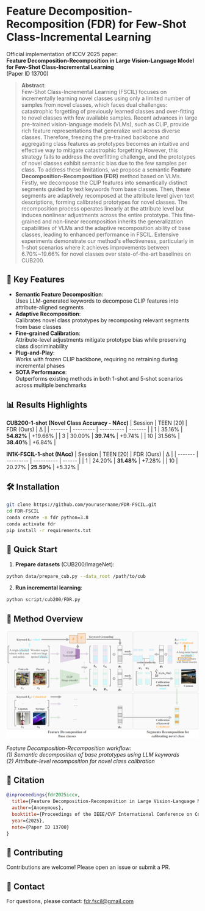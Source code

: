 # Feature Decomposition-Recomposition (FDR) for Few-Shot Class-Incremental Learning

Official implementation of ICCV 2025 paper:  
**Feature Decomposition-Recomposition in Large Vision-Language Model for Few-Shot Class-Incremental Learning**  
(Paper ID 13700)

> **Abstract**:  
> Few-Shot Class-Incremental Learning (FSCIL) focuses on incrementally learning novel classes using only a limited number of samples from novel classes, which faces dual challenges: catastrophic forgetting of previously learned classes and over-fitting to novel classes with few available samples. Recent advances in large pre-trained vision-language models (VLMs), such as CLIP, provide rich feature representations that generalize well across diverse classes. Therefore, freezing the pre-trained backbone and aggregating class features as prototypes becomes an intuitive and effective way to mitigate catastrophic forgetting.However, this strategy fails to address the overfitting challenge, and the prototypes of novel classes exhibit semantic bias due to the few samples per class. To address these limitations, we propose a semantic **Feature Decomposition-Recomposition (FDR)** method based on VLMs. Firstly, we decompose the CLIP features into semantically distinct segments guided by text keywords from base classes. Then, these segments are adaptively recomposed at the attribute level given text descriptions, forming calibrated prototypes for novel classes. The recomposition process operates linearly at the attribute level but induces nonlinear adjustments across the entire prototype. This fine-grained and non-linear recomposition inherits the generalization capabilities of VLMs and the adaptive recomposition ability of base classes, leading to enhanced performance in FSCIL. Extensive experiments demonstrate our method's effectiveness, particularly in 1-shot scenarios where it achieves improvements between 6.70%~19.66% for novel classes over state-of-the-art baselines on CUB200. 

## 🚀 Key Features
- **Semantic Feature Decomposition**:  
  Uses LLM-generated keywords to decompose CLIP features into attribute-aligned segments
- **Adaptive Recomposition**:  
  Calibrates novel class prototypes by recomposing relevant segments from base classes
- **Fine-grained Calibration**:  
  Attribute-level adjustments mitigate prototype bias while preserving class discriminability
- **Plug-and-Play**:  
  Works with frozen CLIP backbone, requiring no retraining during incremental phases
- **SOTA Performance**:  
  Outperforms existing methods in both 1-shot and 5-shot scenarios across multiple benchmarks

## 📊 Results Highlights
**CUB200-1-shot (Novel Class Accuracy - NAcc)**
| Session | TEEN [20] | FDR (Ours) | Δ       |
| ------- | --------- | ---------- | ------- |
| 1       | 35.16%    | **54.82%** | +19.66% |
| 3       | 30.00%    | **39.74%** | +9.74%  |
| 10      | 31.56%    | **38.40%** | +6.84%  |

**IN1K-FSCIL-1-shot (NAcc)**
| Session | TEEN [20] | FDR (Ours) | Δ      |
| ------- | --------- | ---------- | ------ |
| 1       | 24.20%    | **31.48%** | +7.28% |
| 10      | 20.27%    | **25.59%** | +5.32% |

## 🛠️ Installation
```bash
git clone https://github.com/yourusername/FDR-FSCIL.git
cd FDR-FSCIL
conda create -n fdr python=3.8
conda activate fdr
pip install -r requirements.txt
```

## 🏃 Quick Start
1. **Prepare datasets** (CUB200/ImageNet):
```bash
python data/prepare_cub.py --data_root /path/to/cub
```

2. **Run incremental learning**:
```python
python script/cub200/FDR.py
```

## 🧩 Method Overview

![image-20250714165059417](./imgs/fig_1.png)

*Feature Decomposition-Recomposition workflow:  
(1) Semantic decomposition of base prototypes using LLM keywords  
(2) Attribute-level recomposition for novel class calibration*


## 📜 Citation
```bibtex
@inproceedings{fdr2025iccv,
  title={Feature Decomposition-Recomposition in Large Vision-Language Model for Few-Shot Class-Incremental Learning},
  author={Anonymous},
  booktitle={Proceedings of the IEEE/CVF International Conference on Computer Vision},
  year={2025},
  note={Paper ID 13700}
}
```

## 🤝 Contributing
Contributions are welcome! Please open an issue or submit a PR.

## 📧 Contact
For questions, please contact: fdr.fscil@gmail.com
